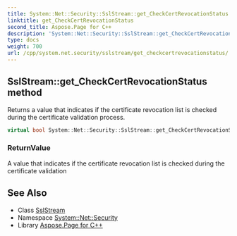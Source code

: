 ```yaml
---
title: System::Net::Security::SslStream::get_CheckCertRevocationStatus method
linktitle: get_CheckCertRevocationStatus
second_title: Aspose.Page for C++
description: 'System::Net::Security::SslStream::get_CheckCertRevocationStatus method. Returns a value that indicates if the certificate revocation list is checked during the certificate validation process in C++.'
type: docs
weight: 700
url: /cpp/system.net.security/sslstream/get_checkcertrevocationstatus/
---
```

## SslStream::get_CheckCertRevocationStatus method


Returns a value that indicates if the certificate revocation list is checked during the certificate validation process.

```cpp
virtual bool System::Net::Security::SslStream::get_CheckCertRevocationStatus()
```


### ReturnValue

A value that indicates if the certificate revocation list is checked during the certificate validation

## See Also

* Class [SslStream](../)
* Namespace [System::Net::Security](../../)
* Library [Aspose.Page for C++](../../../)
